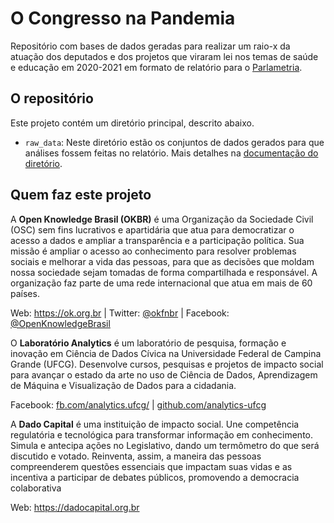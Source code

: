 # O Congresso na Pandemia

Repositório com bases de dados geradas para realizar um raio-x da atuação dos deputados e dos projetos que viraram lei nos temas de saúde e educação em 2020-2021 em formato de relatório para o [Parlametria](https://parlametria.org.br/relatorios).

## O repositório

Este projeto contém um diretório principal, descrito abaixo.

- `raw_data`: Neste diretório estão os conjuntos de dados gerados para que análises fossem feitas no relatório. Mais detalhes na [documentação do diretório](./raw_data/README.md).


## Quem faz este projeto

A **Open Knowledge Brasil (OKBR)** é uma Organização da Sociedade Civil (OSC) sem fins lucrativos e apartidária que atua para democratizar o acesso a dados e ampliar a  transparência e a participação política. Sua missão é ampliar o acesso ao conhecimento para resolver problemas sociais e melhorar a vida das pessoas, para que as decisões que moldam nossa sociedade sejam tomadas de forma compartilhada e responsável. A organização faz parte de uma rede internacional que atua em mais de 60 países. 

Web: https://ok.org.br | Twitter: [@okfnbr](https://twitter.com/okfnbr) | Facebook: [@OpenKnowledgeBrasil](https://www.facebook.com/OpenKnowledgeBrasil)

O **Laboratório Analytics** é um laboratório de pesquisa, formação e inovação em Ciência de Dados Cívica na Universidade Federal de Campina Grande (UFCG). Desenvolve cursos, pesquisas e projetos de impacto social para avançar o estado da arte no uso de Ciência de Dados, Aprendizagem de Máquina e Visualização de Dados para a cidadania.

Facebook: [fb.com/analytics.ufcg/](fb.com/analytics.ufcg/) | [github.com/analytics-ufcg](github.com/analytics-ufcg)

A **Dado Capital** é uma instituição de impacto social. Une competência regulatória e tecnológica para transformar informação em conhecimento. Simula e antecipa ações no Legislativo, dando um termômetro do que será discutido e votado. Reinventa, assim, a maneira das pessoas compreenderem questões essenciais que impactam suas vidas e as incentiva a participar de debates públicos, promovendo a democracia colaborativa

Web: https://dadocapital.org.br
